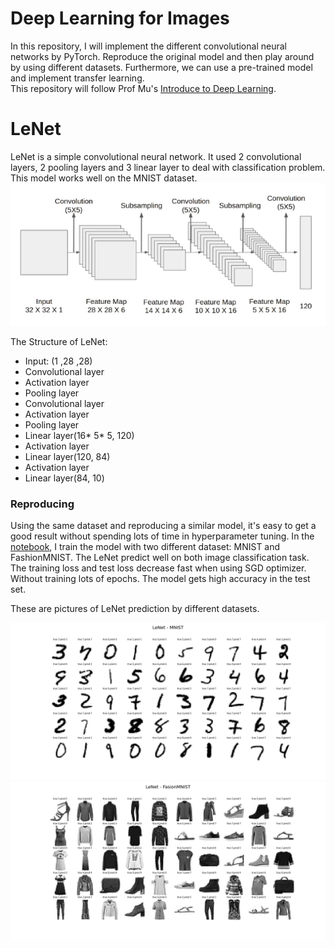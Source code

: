 # Deep Learning for Images
In this repository, I will implement the different convolutional neural networks by PyTorch. Reproduce the original model and then play around by using different datasets. Furthermore, we can use a pre-trained model and implement transfer learning.  
This repository will follow Prof Mu's [Introduce to Deep Learning](https://courses.d2l.ai/).
   
# LeNet
LeNet is a simple convolutional neural network. It used 2 convolutional layers, 2 pooling layers and 3 linear layer to deal with classification problem. This model works well on the MNIST dataset.  
![LeNet Structure](https://github.com/ZhipengHong0123/DL_image/blob/main/picture/LeNet_structure.png "LeNet Structure")  
  
The Structure of LeNet:
- Input: (1 ,28 ,28) 
- Convolutional layer
- Activation layer
- Pooling layer
- Convolutional layer
- Activation layer
- Pooling layer
- Linear layer(16* 5* 5, 120)
- Activation layer
- Linear layer(120, 84)
- Activation layer
- Linear layer(84, 10)

### Reproducing
Using the same dataset and reproducing a similar model, it's easy to get a good result without spending lots of time in hyperparameter tuning. In the [notebook](https://github.com/ZhipengHong0123/DL_image/blob/main/LeNet/LeNet.ipynb), I train the model with two different dataset: MNIST and FashionMNIST. The LeNet predict well on both image classification task. The training loss and test loss decrease fast when using SGD optimizer. Without training lots of epochs. The model gets high accuracy in the test set.  
  
These are pictures of LeNet prediction by different datasets.
  
![LeNet MNIST](https://github.com/ZhipengHong0123/DL_image/blob/main/picture/LeNet_MNIST.png)
![LeNet FasionMNIST](https://github.com/ZhipengHong0123/DL_image/blob/main/picture/LeNet_FasionMNIST.png)


